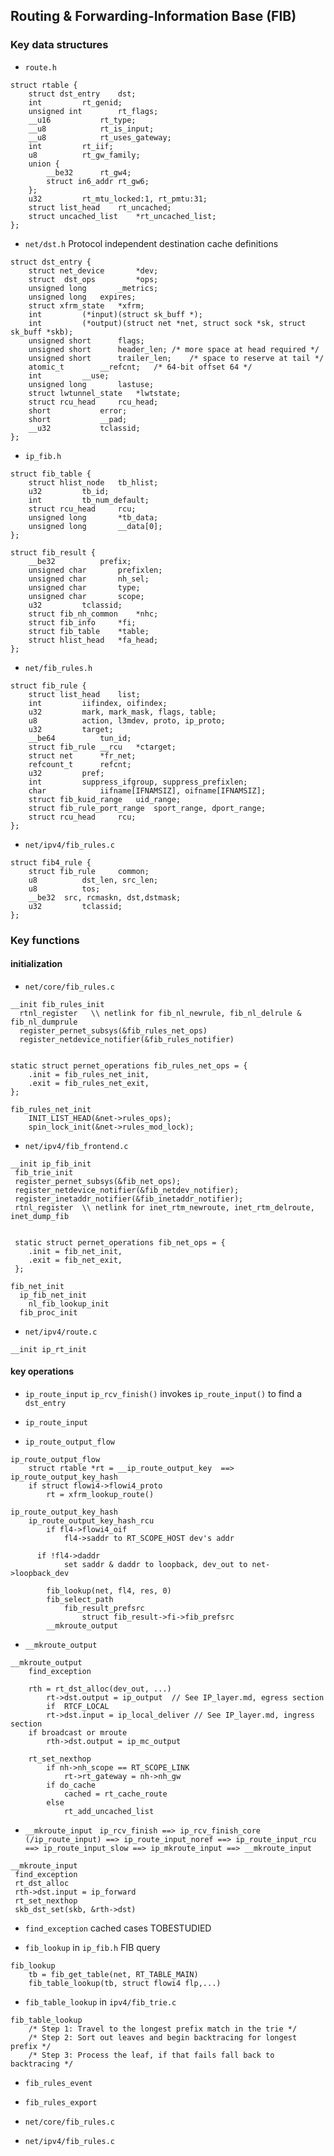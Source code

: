 ## Routing & Forwarding-Information Base (FIB)

### Key data structures
* `route.h`
```
struct rtable {
	struct dst_entry	dst;
	int			rt_genid;
	unsigned int		rt_flags;
	__u16			rt_type;
	__u8			rt_is_input;
	__u8			rt_uses_gateway;
	int			rt_iif;
	u8			rt_gw_family;
	union {
		__be32		rt_gw4;
		struct in6_addr	rt_gw6;
	};
	u32			rt_mtu_locked:1, rt_pmtu:31;
	struct list_head	rt_uncached;
	struct uncached_list	*rt_uncached_list;
};
```

* `net/dst.h`
Protocol independent destination cache definitions
```
struct dst_entry {
	struct net_device       *dev;
	struct  dst_ops	        *ops;
	unsigned long		_metrics;
	unsigned long   expires;
	struct xfrm_state	*xfrm;
	int			(*input)(struct sk_buff *);
	int			(*output)(struct net *net, struct sock *sk, struct sk_buff *skb);
	unsigned short		flags;
	unsigned short		header_len;	/* more space at head required */
	unsigned short		trailer_len;	/* space to reserve at tail */
	atomic_t		__refcnt;	/* 64-bit offset 64 */
	int			__use;
	unsigned long		lastuse;
	struct lwtunnel_state   *lwtstate;
	struct rcu_head		rcu_head;
	short			error;
	short			__pad;
	__u32			tclassid;
};
```

* `ip_fib.h`
```
struct fib_table {
	struct hlist_node	tb_hlist;
	u32			tb_id;
	int			tb_num_default;
	struct rcu_head		rcu;
	unsigned long 		*tb_data;
	unsigned long		__data[0];
};

struct fib_result {
	__be32			prefix;
	unsigned char		prefixlen;
	unsigned char		nh_sel;
	unsigned char		type;
	unsigned char		scope;
	u32			tclassid;
	struct fib_nh_common	*nhc;
	struct fib_info		*fi;
	struct fib_table	*table;
	struct hlist_head	*fa_head;
};
```

* `net/fib_rules.h`
```
struct fib_rule {
	struct list_head	list;
	int			iifindex, oifindex;
	u32			mark, mark_mask, flags, table;
	u8			action, l3mdev, proto, ip_proto;
	u32			target;
	__be64			tun_id;
	struct fib_rule __rcu	*ctarget;
	struct net		*fr_net;
	refcount_t		refcnt;
	u32			pref;
	int			suppress_ifgroup, suppress_prefixlen;
	char			iifname[IFNAMSIZ], oifname[IFNAMSIZ];
	struct fib_kuid_range	uid_range;
	struct fib_rule_port_range	sport_range, dport_range;
	struct rcu_head		rcu;
};
```
* `net/ipv4/fib_rules.c`
```
struct fib4_rule {
	struct fib_rule		common;
	u8			dst_len, src_len;
	u8			tos;
	__be32	src, rcmaskn, dst,dstmask;
	u32			tclassid;
};
```

### Key functions
#### initialization
* `net/core/fib_rules.c`
```
__init fib_rules_init
  rtnl_register   \\ netlink for fib_nl_newrule, fib_nl_delrule & fib_nl_dumprule
  register_pernet_subsys(&fib_rules_net_ops)
  register_netdevice_notifier(&fib_rules_notifier)


```

```
static struct pernet_operations fib_rules_net_ops = {
	.init = fib_rules_net_init,
	.exit = fib_rules_net_exit,
};
```
```
fib_rules_net_init
	INIT_LIST_HEAD(&net->rules_ops);
	spin_lock_init(&net->rules_mod_lock);
```

* `net/ipv4/fib_frontend.c`

```
__init ip_fib_init
 fib_trie_init
 register_pernet_subsys(&fib_net_ops);
 register_netdevice_notifier(&fib_netdev_notifier);
 register_inetaddr_notifier(&fib_inetaddr_notifier);
 rtnl_register  \\ netlink for inet_rtm_newroute, inet_rtm_delroute, inet_dump_fib


 static struct pernet_operations fib_net_ops = {
 	.init = fib_net_init,
 	.exit = fib_net_exit,
 };

fib_net_init
  ip_fib_net_init
 	nl_fib_lookup_init
  fib_proc_init
```
* `net/ipv4/route.c`
```
__init ip_rt_init
```

#### key operations

* `ip_route_input`
`ip_rcv_finish()` invokes `ip_route_input()` to find a `dst_entry`

* `ip_route_input`

* `ip_route_output_flow`
```
ip_route_output_flow
	struct rtable *rt = __ip_route_output_key  ==>   ip_route_output_key_hash
	if struct flowi4->flowi4_proto
		rt = xfrm_lookup_route()
```

```
ip_route_output_key_hash
	ip_route_output_key_hash_rcu
		if fl4->flowi4_oif
			fl4->saddr to RT_SCOPE_HOST dev's addr

	  if !fl4->daddr
			set saddr & daddr to loopback, dev_out to net->loopback_dev

		fib_lookup(net, fl4, res, 0)
		fib_select_path
			fib_result_prefsrc
				struct fib_result->fi->fib_prefsrc
		__mkroute_output

```

* `__mkroute_output`
```
__mkroute_output
	find_exception

	rth = rt_dst_alloc(dev_out, ...)
		rt->dst.output = ip_output	// See IP_layer.md, egress section
		if  RTCF_LOCAL
		rt->dst.input = ip_local_deliver // See IP_layer.md, ingress section
	if broadcast or mroute
		rth->dst.output = ip_mc_output

	rt_set_nexthop
		if nh->nh_scope == RT_SCOPE_LINK
			rt->rt_gateway = nh->nh_gw
		if do_cache
			cached = rt_cache_route
		else
			rt_add_uncached_list
```

* `__mkroute_input`
` ip_rcv_finish ==> ip_rcv_finish_core (/ip_route_input) ==> ip_route_input_noref ==> ip_route_input_rcu ==> ip_route_input_slow ==> ip_mkroute_input ==> __mkroute_input`
```
__mkroute_input
 find_exception
 rt_dst_alloc
 rth->dst.input = ip_forward
 rt_set_nexthop
 skb_dst_set(skb, &rth->dst)
```

* `	find_exception `
cached cases TOBESTUDIED

* `fib_lookup` in `ip_fib.h`
FIB query
```
fib_lookup
	tb = fib_get_table(net, RT_TABLE_MAIN)
	fib_table_lookup(tb, struct flowi4 flp,...)

```

* `fib_table_lookup` in `ipv4/fib_trie.c`
```
fib_table_lookup
	/* Step 1: Travel to the longest prefix match in the trie */
	/* Step 2: Sort out leaves and begin backtracing for longest prefix */
	/* Step 3: Process the leaf, if that fails fall back to backtracing */
```

* `fib_rules_event`

* `fib_rules_export`

* `net/core/fib_rules.c`

* `net/ipv4/fib_rules.c`
